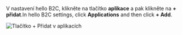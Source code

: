 <span data-ttu-id="a6331-101">V nastavení hello B2C, klikněte na tlačítko **aplikace** a pak klikněte na **+ přidat**.</span><span class="sxs-lookup"><span data-stu-id="a6331-101">In hello B2C settings, click **Applications** and then click **+ Add**.</span></span>

![Tlačítko + Přidat v aplikacích](./media/active-directory-b2c-portal-add-application/b2c-applications-add.png)